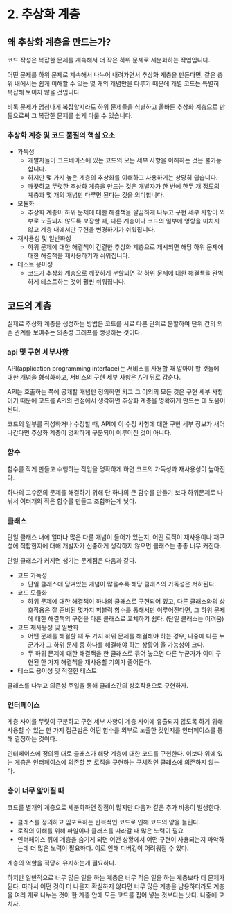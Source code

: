 # 2. 추상화 계층

## 왜 추상화 계층을 만드는가?

코드 작성은 복잡한 문제를 계속해서 더 작은 하위 문제로 세분화하는 작업입니다.

어떤 문제를 하위 문제로 계속해서 나누어 내려가면서 추상화 계층을 만든다면, 같은 층위 내에서는 쉽게 이해할 수 있는 몇 개의 개념만을 다루기 때문에 개별 코드는 특별히 복잡해 보이지 않을 것입니다.

비록 문제가 엄청나게 복잡할지라도 하위 문제들을 식별하고 올바른 추상화 계층으로 만듦으로써 그 복잡한 문제를 쉽게 다룰 수 있습니다.

### 추상화 계층 및 코드 품질의 핵심 요소

- 가독성
  - 개발자들이 코드베이스에 있는 코드의 모든 세부 사항을 이해하는 것은 불가능합니다.
  - 하지만 몇 가지 높은 계층의 추상화를 이해하고 사용하기는 상당히 쉽습니다.
  - 깨끗하고 뚜렷한 추상화 계층을 만드는 것은 개발자가 한 번에 한두 개 정도의 계층과 몇 개의 개념만 다루면 된다는 것을 의미합니다.
- 모듈화
  - 추상화 계층이 하위 문제에 대한 해결책을 깔끔하게 나누고 구현 세부 사항이 외부로 노출되지 않도록 보장할 때, 다른 계층이나 코드의 일부에 영향을 미치지 않고 계층 내에서만 구현을 변경하기가 쉬워집니다.
- 재사용성 및 일반화성
  - 하위 문제에 대한 해결책이 간결한 추상화 계층으로 제시되면 해당 하위 문제에 대한 해결책을 재사용하기가 쉬워집니다.
- 테스트 용이성
  - 코드가 추상화 계층으로 깨끗하게 분할되면 각 하위 문제에 대한 해결책을 완벽하게 테스트하는 것이 훨씬 쉬워집니다.

## 코드의 계층

실제로 추상화 계층을 생성하는 방법은 코드를 서로 다른 단위로 분할하여 단위 간의 의존 관계를 보여주는 의존성 그래프를 생성하는 것이다.

### api 및 구현 세부사항

API(application programming interface)는 서비스를 사용할 때 알아야 할 것들에 대한 개념을 형식화하고, 서비스의 구현 세부 사항은 API 뒤로 감춘다.

API는 호출하는 쪽에 공개할 개념만 정의하면 되고 그 이외의 모든 것은 구현 세부 사항이기 때문에 코드를 API의 관점에서 생각하면 추상화 계층을 명확하게 만드는 데 도움이 된다.

코드의 일부를 작성하거나 수정할 때, API에 이 수정 사항에 대한 구현 세부 정보가 새어 나간다면 추상화 계층이 명확하게 구분되어 이루어진 것이 아니다.

### 함수

함수를 작게 만들고 수행하는 작업을 명확하게 하면 코드의 가독성과 재사용성이 높아진다.

하나의 고수준의 문제를 해결하기 위해 단 하나의 큰 함수를 만들기 보다 하위문제로 나눠서 여러개의 작은 함수를 만들고 조합하는게 낫다.

### 클래스

단일 클래스 내에 얼마나 많은 다른 개념이 들어가 있는지, 어떤 로직이 재사용이나 재구성에 적합한지에 대해 개발자가 신중하게 생각하지 않으면 클래스는 종종 너무 커진다.

단일 클래스가 커지면 생기는 문제점은 다음과 같다.

- 코드 가독성
  - 단일 클래스에 담겨있는 개념이 많을수록 해당 클래스의 가독성은 저하된다.
- 코드 모듈화
  - 하위 문제에 대한 해결책이 하나의 클래스로 구현되어 있고, 다른 클래스와의 상호작용은 잘 준비된 몇가지 퍼블릭 함수를 통해서만 이루어진다면, 그 하위 문제에 대한 해결책의 구현을 다른 클래스로 교체하기 쉽다. (단일 클래스는 어려움)
- 코드 재사용성 및 일반화
  - 어떤 문제를 해결할 때 두 가지 하위 문제를 해결해야 하는 경우, 나중에 다른 누군가가 그 하위 문제 중 하나를 해결해야 하는 상황이 올 가능성이 크다.
  - 두 하위 문제에 대한 해결책을 한 클래스로 묶어 놓으면 다른 누군가가 이미 구현된 한 가지 해결책을 재사용할 기회가 줄어든다.
- 테스트 용이성 및 적절한 테스트

클래스를 나누고 의존성 주입을 통해 클래스간의 상호작용으로 구현하자.

### 인터페이스

계층 사이를 뚜렷이 구분하고 구현 세부 사항이 계층 사이에 유출되지 않도록 하기 위해 사용할 수 있는 한 가지 접근법은 어떤 함수를 외부로 노출한 것인지를 인터페이스를 통해 결정하는 것이다.

인터페이스에 정의된 대로 클래스가 해당 계층에 대한 코드를 구현한다. 이보다 위에 있는 계층은 인터페이스에 의존할 뿐 로직을 구현하는 구체적인 클래스에 의존하지 않는다.

### 층이 너무 얇아질 때

코드를 별개의 계층으로 세분화하면 장점이 많지만 다음과 같은 추가 비용이 발생한다.

- 클래스를 정의하고 임포트하는 반복적인 코드로 인해 코드의 양을 늘린다.
- 로직의 이해를 위해 파일이나 클래스를 따라갈 때 많은 노력이 필요
- 인터페이스 뒤에 계층을 숨기게 되면 어떤 상황에서 어떤 구현이 사용되는지 파악하는데 더 많은 노력이 필요하다. 이로 인해 디버깅이 어려워질 수 있다.

계층의 역할을 적당히 유지하는게 필요하다.

하지만 일반적으로 너무 많은 일을 하는 계층은 너무 적은 일을 하는 계층보다 더 문제가 된다. 따라서 어떤 것이 더 나을지 확실하지 않다면 너무 많은 계층을 남용하더라도 계층을 여러 개로 나누는 것이 한 계층 안에 모든 코드를 집어 넣는 것보다는 낫다. 나중에 고치자.
